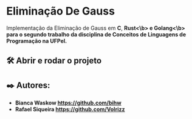 # Eliminação De Gauss
Implementação da Eliminação de Gauss em <b>C</b>, <b>Rust<\b> e <b>Golang<\b> para o segundo trabalho da disciplina de Conceitos de Linguagens de Programação na UFPel.

## 🛠️ Abrir e rodar o projeto 


## ✒️ Autores: 
* Bianca Waskow https://github.com/bihw <br>
* Rafael Siqueira https://github.com/Volrizz
